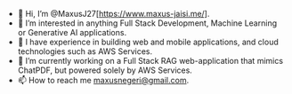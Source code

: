 - 👋 Hi, I’m @MaxusJ27[https://www.maxus-jaisi.me/].
- 👀 I’m interested in anything Full Stack Development, Machine Learning or Generative AI applications.
- 🌱 I have experience in building web and mobile applications, and cloud technologies such as AWS Services.
- 💞️ I’m currently working on a Full Stack RAG web-application that mimics ChatPDF, but powered solely by AWS Services.
- 📫 How to reach me maxusnegeri@gmail.com.

<!---
MaxusJ27/MaxusJ27 is a ✨ special ✨ repository because its `README.md` (this file) appears on your GitHub profile.
You can click the Preview link to take a look at your changes.
--->
